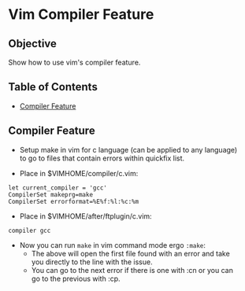 # Vim Compiler Feature

## Objective
Show how to use vim's compiler feature.

## Table of Contents
- [Compiler Feature](#compiler-feature)

## Compiler Feature
- Setup make in vim for c language (can be applied to any language)  
to go to files that contain errors within quickfix list.

- Place in $VIMHOME/compiler/c.vim:
```vim
let current_compiler = 'gcc'
CompilerSet makeprg=make
CompilerSet errorformat=%E%f:%l:%c:%m
```

- Place in $VIMHOME/after/ftplugin/c.vim:
```vim
compiler gcc
```

- Now you can run `make` in vim command mode ergo `:make`:
    - The above will open the first file found with an error and take  
    you directly to the line with the issue.
    - You can go to the next error if there is one with :cn or you can  
    go to the previous with :cp.
